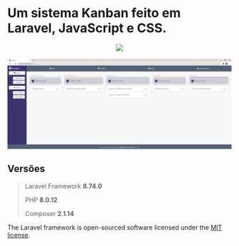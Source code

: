 # Um sistema Kanban feito em Laravel, JavaScript e CSS.

<p align="center"><a href="https://laravel.com" target="_blank"><img src="https://raw.githubusercontent.com/laravel/art/master/logo-lockup/5%20SVG/2%20CMYK/1%20Full%20Color/laravel-logolockup-cmyk-red.svg" width="400"></a></p>

<p align="center">
	<img src="public/images/print-1.png">
</p>

## Versões

> Laravel Framework **8.74.0**
> 
> PHP **8.0.12**
> 
> Composer **2.1.14**

The Laravel framework is open-sourced software licensed under the [MIT license](https://opensource.org/licenses/MIT).
